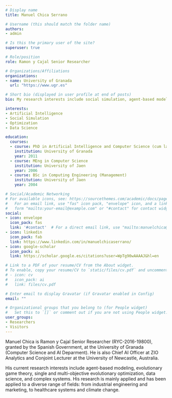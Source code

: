 ```yaml
---
# Display name
title: Manuel Chica Serrano

# Username (this should match the folder name)
authors:
- admin

# Is this the primary user of the site?
superuser: true

# Role/position
role: Ramon y Cajal Senior Researcher

# Organizations/Affiliations
organizations:
- name: University of Granada
  url: "https://www.ugr.es"

# Short bio (displayed in user profile at end of posts)
bio: My research interests include social simulation, agent-based modeling, evolutionary computation, and data science.

interests:
- Artificial Intelligence
- Social Simulation
- Optimization
- Data Science

education:
  courses:
  - course: PhD in Artificial Intelligence and Computer Science (cum laude)
    institution: University of Granada
    year: 2011
  - course: MEng in Computer Science
    institution: University of Jaen
    year: 2006
  - course: BSc in Computing Engineering (Management)
    institution: University of Jaen
    year: 2004

# Social/Academic Networking
# For available icons, see: https://sourcethemes.com/academic/docs/page-builder/#icons
#   For an email link, use "fas" icon pack, "envelope" icon, and a link in the
#   form "mailto:your-email@example.com" or "#contact" for contact widget.
social:
- icon: envelope
  icon_pack: fas
  link: '#contact'  # For a direct email link, use "mailto:manuelchica@ugr.es".
- icon: linkedin
  icon_pack: fab
  link: https://www.linkedin.com/in/manuelchicaserrano/
- icon: google-scholar
  icon_pack: ai
  link: https://scholar.google.es/citations?user=WpTg90wAAAAJ&hl=en

# Link to a PDF of your resume/CV from the About widget.
# To enable, copy your resume/CV to `static/files/cv.pdf` and uncomment the lines below.
# - icon: cv
#   icon_pack: ai
#   link: files/cv.pdf

# Enter email to display Gravatar (if Gravatar enabled in Config)
email: ""

# Organizational groups that you belong to (for People widget)
#   Set this to `[]` or comment out if you are not using People widget.
user_groups:
- Researchers
- Visitors
---
```


Manuel Chica is Ramon y Cajal Senior Researcher (RYC-2016-19800), granted by the Spanish Government, at the University of Granada (Computer Science and AI Deparment). He is also Chief AI Officer at ZIO Analytics and Conjoint Lecturer at the University of Newcastle, Australia. 

His current research interests include agent-based modeling, evolutionary game theory, single and multi-objective evolutionary optimization, data science, and complex systems. His research is mainly applied and has been applied to a diverse range of fields: from industrial engineering and marketing, to healthcare systems and climate change.
